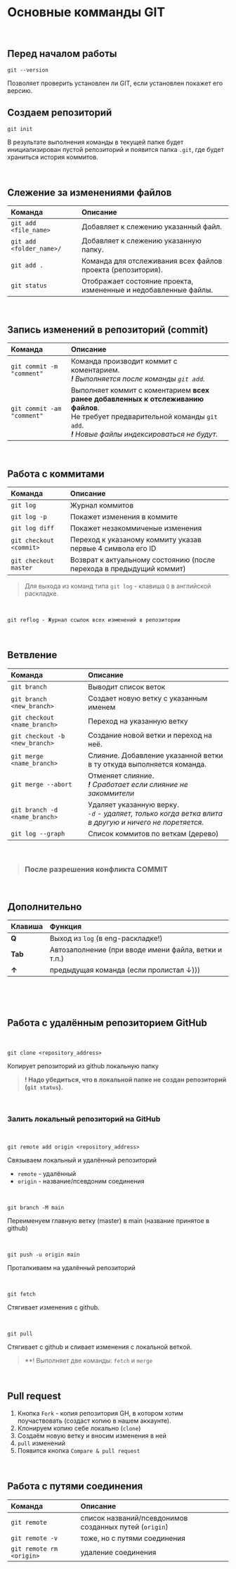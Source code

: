 # Основные комманды GIT

&nbsp;

## Перед началом работы
    git --version

Позволяет проверить установлен ли GIT, если установлен покажет его версию.

## Создаем репозиторий
    git init

В результате выполнения команды в текущей папке будет инициализирован пустой репозиторий и появится папка `.git`, где будет храниться история коммитов. 

&nbsp;

## Слежение за изменениями файлов

| Команда | Описание |  
|:--------|:---------|  
| `git add <file_name>` | Добавляет к слежению указанный файл. |
| `git add <folder_name>/` | Добавляет к слежению указанную папку. |
| `git add .` | Команда для отслеживания всех файлов проекта (репозитория). |
| `git status` | Отображает состояние проекта, измененные и недобавленные файлы. |

&nbsp;

## Запись изменений в репозиторий (commit)
| Команда | Описание |  
|:--------|:---------|
| `git commit -m "comment"` | Команда производит коммит с коментарием.<br>_**!** Выполняется после команды `git add`._|
| `git commit -am "comment"` | Выполняет коммит с коментарием __всех ранее добавленных к отслеживанию файлов__.<br>Не требует предварительной команды `git add`.<br>_**!** Новые файлы индексироваться не будут._|

&nbsp;

## Работа с коммитами
| Команда | Описание |
|:--------|:---------|
| `git log` | Журнал коммитов |
| `git log -p` | Покажет изменения в коммите |
| `git log diff` | Покажет незакоммиченые изменения |
| `git checkout <commit>` | Переход к указаному коммиту указав первые 4 символа его ID |
| `git checkout master` | Возврат к актуальному состоянию (после перехода в предыдущий коммит) |

> Для выхода из команд типа `git log` - клавиша `Q` в английской раскладке.

&nbsp;

    git reflog - Журнал ссылок всех изменений в репозитории

&nbsp;

## Ветвление

| Команда | Описание |
|:--------|:---------|
| `git branch` | Выводит список веток |
| `git branch <new_branch>` | Создает новую ветку с указанным именем |
| `git checkout <name_branch>` | Переход на указанную ветку |
| `git checkout -b <new_branch>` | Создание новой ветки и переход на неё. |
| `git merge <name_branch>` | Слияние. Добавление указанной ветки в ту откуда выполняется команда. |
| `git merge --abort` | Отменяет слияние.<br>_**!** Сработает если слияние не закоммители_ |
| `git branch -d <name_branch>` | Удаляет указанную верку.<br>_`-d` - удаляет, только когда ветка влита в другую и ничего не поретяется._|
| `git log --graph` | Список коммитов по веткам (дерево) |

&nbsp;

> ### После разрешения конфликта COMMIT

&nbsp;

## Дополнительно

| Клавиша | Функция |
|:--------|:---------|
| **Q** | Выход из `log` (в eng-раскладке!)|
| **Tab** | Автозаполнение (при вводе имени файла, ветки и т.п.) |
| **&#8593;** | предыдущая команда (если пролистал &#8595;))) |

&nbsp;

&nbsp;

## Работа с удалённым репозиторием GitHub

&nbsp;

````
git clone <repository_address>
````
Копирует репозиторий из github локальную папку
> **! Надо убедиться, что в локальной папке не создан репозиторий (`git status`).**

&nbsp;

### Залить локальный репозиторий на GitHub
&nbsp;
````
git remote add origin <repository_address>
````
Связываем локальный и удалённый репозиторий
- `remote` - удалённый
- `origin` - название/псевдоним соединения

&nbsp;

````
git branch -M main
````
Переименуем главную ветку (master) в main (название принятое в github)

&nbsp;

````
git push -u origin main
````
Проталкиваем на удалённый репозиторий

&nbsp;

````
git fetch
````
Стягивает изменения с github.

&nbsp;

````
git pull
````
Стягивает с github и сливает изменения с локальной веткой.
> **! Выполняет две команды: `fetch` и `merge`

&nbsp;

## Pull request
1. Кнопка `Fork` - копия репозитория GH, в котором хотим поучаствовать (создаст копию в нашем аккаунте).
1. Клонируем копию себе локально (`clone`)
1. Создаём новую ветку и вносим изменения в ней
1. `pull` изменений
1. Появится кнопка `Compare & pull request`

&nbsp;

## Работа с путями соединения
| Команда | Описание |
|:--------|:---------|
| `git remote` | список названий/псевдонимов созданных путей (`origin`) |
| `git remote -v` | тоже, но с путями соединения |
| `git remote rm <origin>` | удаление соединения |
